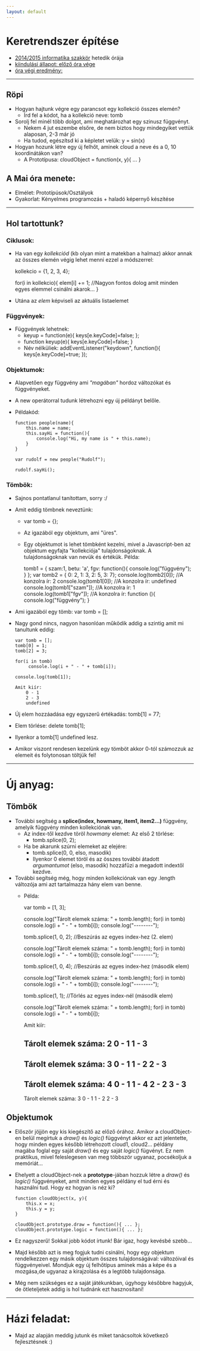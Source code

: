 ```yaml
---
layout: default
---
```

# Keretrendszer építése

 - [2014/2015 informatika szakkör][szakkor_honlap] hetedik órája
 - [kiindulási állapot: előző óra vége](../hr-07/game-00.html)
 - [óra végi eredmény:](game-final.html)

[szakkor_honlap]: http://rizsi.github.io/szakkor2014/index.html 

--------

## Röpi

  - Hogyan hajtunk végre egy parancsot egy kollekció összes elemén?
    - Írd fel a kódot, ha a kollekció neve: tomb
  - Sorolj fel minél több dolgot, ami meghatározhat egy szinusz függvényt.
    - Nekem 4 jut eszembe elsőre, de nem biztos hogy mindegyiket vettük alaposan, 2-3 már jó
    - Ha tudod, egészítsd ki a képletet velük: y = sin(x)
  - Hogyan hozunk létre egy új felhőt, aminek cloud a neve és a 0, 10 koordinátákon van?
    - A Prototípusa: cloudObject = function(x, y){ ... }

## A Mai óra menete:

 - Elmélet: Prototípúsok/Osztályok
 - Gyakorlat: Kényelmes programozás + haladó képernyő készítése

--------

## Hol tartottunk?

### Ciklusok:

 - Ha van egy *kollekciód* (kb olyan mint a matekban a halmaz) akkor annak az összes elemén végig lehet menni ezzel a módszerrel:
	
	kollekcio = {1, 2, 3, 4}; 

	for(i in kollekcio){ 
		elem[i] += 1; //Nagyon fontos dolog amit minden egyes elemmel csinálni akarok... 
	} 

  - Utána az *elem* képviseli az aktuális listaelemet


### Függvények:

  - Függvények lehetnek:
    - keyup = function(e){	 keys[e.keyCode]=false; };
    - function keyup(e){     keys[e.keyCode]=false; }
    - Név nélküliek: addEventListener("keydown", function(){ keys[e.keyCode]=true; });

### Objektumok:
  
  - Alapvetően egy függvény ami *"magában"* hordoz változókat és függvényeket.
  - A new operátorral tudunk létrehozni egy új példányt belőle.
  - Példakód:


        function people(name){ 
            this.name = name; 
            this.sayHi = function(){ 
                console.log("Hi, my name is " + this.name); 
            } 
        } 

        var rudolf = new people("Rudolf"); 
 
        rudolf.sayHi(); 

### Tömbök:

  - Sajnos pontatlanul tanítottam, sorry :/
  - Amit eddig tömbnek neveztünk:
    - var tomb = {};
    - Az igazából egy objektum, ami "üres".
    - Egy objektumot is lehet tömbként kezelni, mivel a Javascript-ben az objektum egyfajta "kollekciója" tulajdonságoknak. A tulajdonságoknak van nevük és értékük. Példa:

        tomb1 = { 
            szam:1, 
            betu: 'a', 
            fgv: function(){ 
                console.log("függvény"); 
            } 
        }; 
        var tomb2 = { 0: 2, 1: 3, 2: 5, 3: 7}; 
        console.log(tomb2[0]);      //A konzolra ír: 2 
        console.log(tomb1[0]);      //A konzolra ír: undefined 
        console.log(tomb1["szam"]); //A konzolra ír: 1 
        console.log(tomb1["fgv"]);  //A konzolra ír: function (){ console.log("függvény"); } 

  - Ami igazából egy tömb: var tomb = [];
  - Nagy gond nincs, nagyon hasonlóan működik addig a szintig amit mi tanultunk eddig:

        var tomb = []; 
        tomb[0] = 1; 
        tomb[2] = 3; 
 
        for(i in tomb) 
             console.log(i + " - " + tomb[i]); 
 
        console.log(tomb[1]); 
 
        Amit kiír: 
            0 - 1 
            2 - 3 
            undefined 

  - Új elem hozzáadása egy egyszerű értékadás: tomb[1] = 77;
  - Elem törlése: delete tomb[1];
  - Ilyenkor a tomb[1] undefined lesz.
  - Amikor viszont rendesen kezelünk egy tömböt akkor 0-tól számozzuk az elemeit és folytonosan töltjük fel!


------------------------------------------------------------

# Új anyag:

## Tömbök

  - További segítség a **splice(index, howmany, item1, item2...)** függvény, amelyik függvény minden kollekciónak van.
    - Az index-től kezdve töröl *howmany* elemet: Az első 2 törlése:
      - tomb.splice(0, 2);
    - Ha be akarunk szúrni elemeket az elejére:
      - tomb.splice(0, 0, elso, masodik)
      - Ilyenkor 0 elemet töröl és az összes további átadott *argumantumot* (elso, masodik) hozzáfűzi a megadott indextől kezdve.
  - További segítség még, hogy minden kollekciónak van egy .length változója ami azt tartalmazza hány elem van benne. 
    - Példa: 
 
        var tomb = [1, 3]; 
 
        console.log("Tárolt elemek száma: " + tomb.length); 
        for(i in tomb) 
            console.log(i + " - " + tomb[i]); 
        console.log("--------"); 
    
        tomb.splice(1, 0, 2); //Beszúrás az egyes index-hez (2. elem) 
    
        console.log("Tárolt elemek száma: " + tomb.length); 
            for(i in tomb) 
        console.log(i + " - " + tomb[i]); 
        console.log("--------"); 
    
        tomb.splice(1, 0, 4); //Beszúrás az egyes index-hez (második elem) 
    
        console.log("Tárolt elemek száma: " + tomb.length); 
        for(i in tomb) 
            console.log(i + " - " + tomb[i]); 
        console.log("--------"); 
    
        tomb.splice(1, 1);  //Törlés az egyes index-nél (második elem) 
        
        console.log("Tárolt elemek száma: " + tomb.length); 
        for(i in tomb) 
            console.log(i + " - " + tomb[i]); 
    
        Amit kiír: 
    
        Tárolt elemek száma: 2 
        0 - 1 
        1 - 3 
        -------- 
        Tárolt elemek száma: 3 
        0 - 1 
        1 - 2 
        2 - 3     
        --------     
        Tárolt elemek száma: 4 
        0 - 1 
        1 - 4 
        2 - 2 
        3 - 3 
        -------- 
        Tárolt elemek száma: 3 
        0 - 1 
        1 - 2 
        2 - 3 
    
## Objektumok

  - Először jöjjön egy kis kiegészítő az előző órához. Amikor a cloudObject-en belül megírtuk a *draw()* és *logic()* függvényt akkor ez azt jelentette, hogy minden egyes később létrehozott cloud1, cloud2... példány magába foglal egy saját *draw()* és egy saját *logic()* fügvényt. Ez nem praktikus, mivel feleslegesen van meg többször ugyanaz, pocsékoljuk a memóriát...
  - Ehelyett a cloudObject-nek a **prototype**-jában hozzuk létre a *draw()* és *logic()* függvényeket, amit minden egyes példány el tud érni és használni tud. Hogy ez hogyan is néz ki?

        function cloudObject(x, y){ 
            this.x = x; 
            this.y = y; 
        } 

        cloudObject.prototype.draw = function(){ ... }; 
        cloudObject.prototype.logic = function(){ ... }; 

  - Ez nagyszerű! Sokkal jobb kódot írtunk! Bár igaz, hogy kevésbé szebb...
  - Majd később azt is meg fogjuk tudni csinálni, hogy egy objektum rendelkezzen egy másik objektum összes tulajdonságával: változóival és függvényeivel. Mondjuk egy új felhőtípus aminek más a képe és a mozgása,de ugyanaz a kirajzolása és a legtöbb tulajdonsága.
  - Még nem szükséges ez a saját játékunkban, úgyhogy későbbre hagyjuk, de ötleteljetek addig is hol tudnánk ezt hasznosítani!

----------

# Házi feladat:

 - Majd az alapján meddig jutunk és miket tanácsoltok következő fejlesztésnek :)
